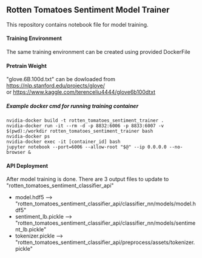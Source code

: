 ## Rotten Tomatoes Sentiment Model Trainer

This repository contains notebook file for model training.

#### Training Environment
The same training environment can be created using provided DockerFile

#### Pretrain Weight
"glove.6B.100d.txt" can be dowloaded from https://nlp.stanford.edu/projects/glove/  
or
https://www.kaggle.com/terenceliu4444/glove6b100dtxt

##### Example docker cmd for running training container
```
nvidia-docker build -t rotten_tomatoes_sentiment_trainer .
nvidia-docker run -it --rm -d -p 8832:6006 -p 8833:6007 -v $(pwd):/workdir rotten_tomatoes_sentiment_trainer bash
nvidia-docker ps
nvidia-docker exec -it [container_id] bash
jupyter notebook --port=6006 --allow-root "$@" --ip 0.0.0.0 --no-browser &
```

#### API Deployment 
After model training is done.
There are 3 output files to update to "rotten_tomatoes_sentiment_classifier_api"
- model.hdf5  --> "rotten_tomatoes_sentiment_classifier_api/classifier_nn/models/model.hdf5"
- sentiment_lb.pickle  --> "rotten_tomatoes_sentiment_classifier_api/classifier_nn/models/sentiment_lb.pickle"
- tokenizer.pickle  --> "rotten_tomatoes_sentiment_classifier_api/preprocess/assets/tokenizer.pickle"